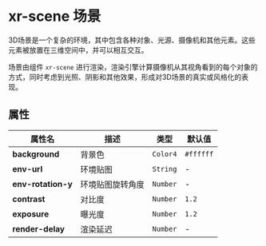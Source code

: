 # xr-scene 场景

3D场景是一个复杂的环境，其中包含各种对象、光源、摄像机和其他元素。这些元素被放置在三维空间中，并可以相互交互。

场景由组件 `xr-scene` 进行渲染，渲染引擎计算摄像机从其视角看到的每个对象的方式，同时考虑到光照、阴影和其他效果，形成对3D场景的真实或风格化的表现。

## 属性

| 属性名             | 描述             | 类型     | 默认值    |
| ------------------ | ---------------- | -------- | --------- |
| **background**     | 背景色           | `Color4` | `#ffffff` |
| **env-url**        | 环境贴图         | `String` | -         |
| **env-rotation-y** | 环境贴图旋转角度 | `Number` | -         |
| **contrast**       | 对比度           | `Number` | `1.2`     |
| **exposure**       | 曝光度           | `Number` | `1.2`     |
| **render-delay**   | 渲染延迟         | `Number` | -         |

